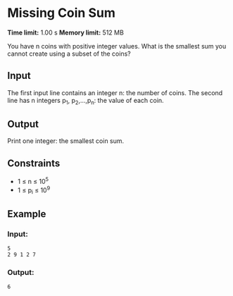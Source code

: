 # Missing Coin Sum
**Time limit:** 1.00 s **Memory limit:** 512 MB

You have n coins with positive integer values. What is the smallest sum you cannot create using a subset of the coins? 

## Input
The first input line contains an integer n:  the number of coins.
The second line has n integers p<sub>1</sub>, p<sub>2</sub>,...,p<sub>n</sub>: the value of each coin.

## Output
Print one integer: the smallest coin sum.

## Constraints

- 1 &le; n &le; 10<sup>5</sup>
- 1 &le; p<sub>i</sub> &le; 10<sup>9</sup>


## Example
### Input:
```
5
2 9 1 2 7
```
### Output:
```
6
```  
